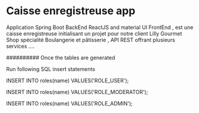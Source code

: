 # Caisse enregistreuse app

Application Spring Boot BackEnd ReactJS and material UI FrontEnd , est une caisse enregistreuse initialisant un projet pour notre client Lilly Gourmet Shop spécialité Boulangerie et pâtisserie , API REST offrant plusieurs services ....

########## Once the tables are generated

Run following SQL insert statements

INSERT INTO roles(name) VALUES('ROLE_USER');

INSERT INTO roles(name) VALUES('ROLE_MODERATOR');

INSERT INTO roles(name) VALUES('ROLE_ADMIN');
